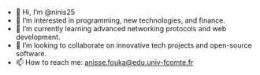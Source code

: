 - 👋 Hi, I’m @ninis25
- 👀 I’m interested in programming, new technologies, and finance.
- 🌱 I’m currently learning advanced networking protocols and web development.
- 💞️ I’m looking to collaborate on innovative tech projects and open-source software.
- 📫 How to reach me: anisse.fouka@edu.univ-fcomte.fr
  
<!---
ninis25/ninis25 is a ✨ special ✨ repository because its `README.md` (this file) appears on your GitHub profile.
You can click the Preview link to take a look at your changes.
--->
